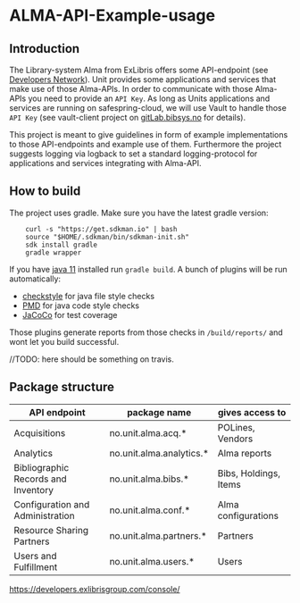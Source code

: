 # ALMA-API-Example-usage

## Introduction
The Library-system Alma from ExLibris offers some API-endpoint (see 
[Developers Network](https://developers.exlibrisgroup.com/alma/apis/)). 
Unit provides some applications and services that make use of those Alma-APIs.
In order to communicate with those Alma-APIs you need to provide an ```API Key```.
As long as Units applications and services are running on safespring-cloud, 
we will use Vault to handle those ```API Key``` 
(see vault-client project on [gitLab.bibsys.no](https://git.bibsys.no/infrastruktur/vault-client) for details).

This project is meant to give guidelines in form of example implementations to those API-endpoints and example use of 
them. Furthermore the project suggests logging via logback to set a standard logging-protocol for applications and 
services integrating with Alma-API.

## How to build
The project uses gradle. Make sure you have the latest gradle version:
```
    curl -s "https://get.sdkman.io" | bash
    source "$HOME/.sdkman/bin/sdkman-init.sh"
    sdk install gradle
    gradle wrapper
```
If you have [java 11](https://openjdk.java.net/install/) installed run ```gradle build```.
A bunch of plugins will be run automatically: 
* [checkstyle](https://docs.gradle.org/current/userguide/checkstyle_plugin.html) for java file style checks
* [PMD](https://docs.gradle.org/current/userguide/pmd_plugin.html) for java code style checks
* [JaCoCo](https://docs.gradle.org/current/userguide/jacoco_plugin.html) for test coverage

Those plugins generate reports from those checks in ``/build/reports/`` and wont let you build successful.

//TODO: here should be something on travis.

## Package structure
| API endpoint | package name | gives access to |
|--------------|--------------|-----------------|
| Acquisitions | no.unit.alma.acq.* | POLines, Vendors |
| Analytics | no.unit.alma.analytics.* | Alma reports |
| Bibliographic Records and Inventory | no.unit.alma.bibs.* | Bibs, Holdings, Items |
| Configuration and Administration | no.unit.alma.conf.* | Alma configurations |
| Resource Sharing Partners | no.unit.alma.partners.* | Partners |
| Users and Fulfillment | no.unit.alma.users.* | Users |

https://developers.exlibrisgroup.com/console/


